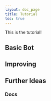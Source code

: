 ```yaml
---
layout: doc_page
title: Tutorial
toc: true
---
```


This is the tutorial!

## Basic Bot

## Improving

## Further Ideas

### Docs
